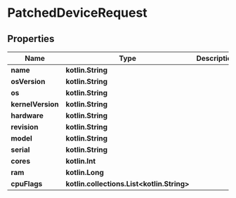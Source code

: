 
# PatchedDeviceRequest

## Properties
Name | Type | Description | Notes
------------ | ------------- | ------------- | -------------
**name** | **kotlin.String** |  |  [optional]
**osVersion** | **kotlin.String** |  |  [optional]
**os** | **kotlin.String** |  |  [optional]
**kernelVersion** | **kotlin.String** |  |  [optional]
**hardware** | **kotlin.String** |  |  [optional]
**revision** | **kotlin.String** |  |  [optional]
**model** | **kotlin.String** |  |  [optional]
**serial** | **kotlin.String** |  |  [optional]
**cores** | **kotlin.Int** |  |  [optional]
**ram** | **kotlin.Long** |  |  [optional]
**cpuFlags** | **kotlin.collections.List&lt;kotlin.String&gt;** |  |  [optional]



